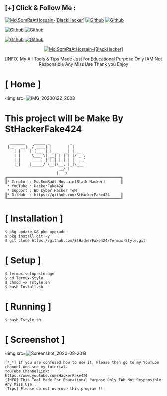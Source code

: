## [+] Click & Follow Me :
<a href="https://www.google.com.bd/maps/place/Bangladesh"><img title="Md.SomRaAtHossain-[BlackHacker]" src="https://img.shields.io/badge/MADE%20IN-BANGLADESH-green?colorA=%23ff0000&colorB=%23017e40&style=for-the-badge&logo=map"></a>
[![Github](https://img.shields.io/badge/Github-StHackerFake424-green?style=for-the-badge&logo=github)](https://github.com/StHackerFake424)</a>
[![Github](https://img.shields.io/badge/Chat-TelegramGroup-blue?style=for-the-badge&logo=telegram)](https://t.me/HackerFake424)</a>
</p>

[![Github](https://img.shields.io/badge/Facebook-Md.SomraatHossain-blue?style=flat-square&logo=facebook)](https://fb.com/md.somraat.hossain.2)</a>
[![Github](https://img.shields.io/badge/YOUTUBE-HackerFake424-red?style=flat-square&logo=youtube)](https://www.youtube.com/HackerFake424)</a>
</p>

[![Github](https://img.shields.io/badge/Twitter-Md.SomraatHossain-red?style=for-the-badge&logo=twitter)](https://www.twitter.com/hackerfake424)</a>
[![Github](https://img.shields.io/badge/Instagram-Md.Somraat.Hossain-red?style=for-the-badge&logo=instagram)](https://www.instagram.com/md.somraat.hossain.2)</a>
</p>

<p align="center">
<a href="https://user-images.githubusercontent.com/66360838/86471289-ef71a780-bd5e-11ea-837f-c372257050d9.jpg"><img title="Md.SomRaAtHossain-[BlackHacker]" src="https://img.shields.io/badge/Md.SomRaAt%20Hossain-[BlackHacker]-green?colorA=6f1111&colorB=0f1111&style=for-the-badge&logo=hacker"></a>
<p align="center">
      [INFO] My All Tools & Tips Made Just For Educational Purpose Only IAM Not Responsible Any Miss Use Thank you Enjoy
</p>

# [ Home ]
<img src=![IMG_20200122_2008](https://user-images.githubusercontent.com/66360838/87939781-61195780-caba-11ea-9774-b86047afd914.jpg)

# This project will be Make By StHackerFake424

```
  _______    _____ _         _
 |__   __|  / ____| |       | |
    | |    | (___ | |_ _   _| | ___
    | |     \___ \| __| | | | |/ _ \
    | |     ____) | |_| |_| | |  __/
    |_|    |_____/ \__|\__, |_|\___|
                        __/ |
                       |___/
╔═══════════════════════════════════════════════════╗ 
║* Creator : Md.SomRaAt Hossain[Black Hacker]       ║
 * YouTube : HackerFake424
 * Support : BD Cyber Hacker TeM
║* GitHub  : https://github.com/StHackerFake424     ║
╚═══════════════════════════════════════════════════╝
```

# [ Installation ]
```
$ pkg update && pkg upgrade
$ pkg install git -y
$ git clone https://github.com/StHackerFake424/Termux-Style.git
```

# [ Setup ]
```
$ termux-setup-storage
$ cd Termux-Style
$ chmod +x Tstyle.sh
$ bash Install.sh
```
# [ Running ]
```
$ bash Tstyle.sh

```
# [ Screenshot ]

<img src=![Screenshot_2020-08-2018](https://user-images.githubusercontent.com/66360838/87938501-7e4d2680-cab8-11ea-8b18-2000fa344b54.jpg)

```
[*_*] if you are confused how to use it, Please then go to my YouTube channel And see my tutorial.
YouTube ChannelLink:
https://www.youtube.com/HackerFake424
[INFO] This Tool Made For Educational Purpose Only IAM Not Responsible Any Miss Use..
[Tips] Please do not overuse this program !!!
```
